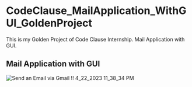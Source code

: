 # CodeClause_MailApplication_WithGUI_GoldenProject

This is my Golden Project of Code Clause Internship. Mail Application with GUI.

## Mail Application with GUI

![Send an Email via Gmail !! 4_22_2023 11_38_34 PM](https://user-images.githubusercontent.com/85254301/233817267-65a74b99-a092-488a-abbe-dfa7239481a8.png)

